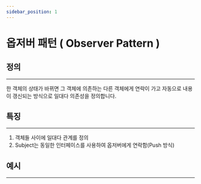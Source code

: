 ```yaml
---
sidebar_position: 1
---
```


#  옵저버 패턴 ( Observer Pattern )

## 정의
---

한 객체의 상태가 바뀌면 그 객체에 의존하는 다른 객체에게 연락이 가고 자동으로 내용이 갱신되는 방식으로 일대다 의존성을 정의합니다.


## 특징
---

1. 객체들 사이에 일대다 관계를 정의
2. Subject는 동일한 인터페이스를 사용하여 옵저버에게 연락함(Push 방식)



## 예시
---
